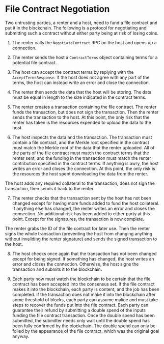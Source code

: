 File Contract Negotiation
=========================

Two untrusting parties, a renter and a host, need to fund a file contract and
put it in the blockchain. The following is a protocol for negotiating and
submitting such a contract without either party being at risk of losing coins.

1. The renter calls the `NegotiateContract` RPC on the host and opens up a
connection.

2. The renter sends the host a `ContractTerms` object containing terms for a
potential file contract.

3. The host can accept the contract terms by replying with the
`AcceptTermsResponse`. If the host does not agree with any part of the terms,
the host can instead write an error and close the connection.

4. The renter then sends the data that the host will be storing. The data must
be equal in length to the size indicated in the contract terms.

5. The renter creates a transaction containing the file contract. The renter
funds the transaction, but does not sign the transaction. Then the renter sends
the transaction to the host. At this point, the only risk that the renter has
taken is the resources expended to upload the data to the host.

6. The host inspects the data and the transaction. The transaction must contain
a file contract, and the Merkle root specified in the contract must match the
Merkle root of the data that the renter uploaded. All of the parts of the file
contract must match the contract terms that the renter sent, and the funding in
the transaction must match the renter contribution specified in the contract
terms. If anything is awry, the host writes an error and closes the connection.
At this point, the only risk is the resources the host spent downloading the
data from the renter.

The host adds any required collateral to the transaction, does not sign the
transaction, then sends it back to the renter.

7. The renter checks that the transaction sent by the host has not been changed
except for having more funds added to fund the host collateral. If anything
else has changed, the renter writes an error and closes the connection. No
additional risk has been added to either party at this point. Except for the
signatures, the transaction is now complete.

The renter grabs the ID of the file contract for later use. Then the renter
signs the whole transaction (preventing the host from changing anything without
invaliding the renter signature) and sends the signed transaction to the host.

8. The host checks once again that the transaction has not been changed except
for being signed. If something has changed, the host writes an error and closes
the connection. Otherwise, the host signs the transaction and submits it to the
blockchain.

9. Each party now must watch the blockchain to be certain that the file
contract has been accepted into the consensus set. If the file contract makes
it into the blockchain, each party is content, and the job has been completed.
If the transaction does not make it into the blockchain after some threshold of
blocks, each party can assume malice and must take steps to recover the funds
put into the file contract. Each party can guarantee their refund by submitting
a double spend of the inputs funding the file contract transaction. Once the
double spend has been submitted, the submitter needs only wait until the double
spend has been fully confirmed by the blockchain. The double spend can only be
foiled by the appearance of the file contract, which was the original goal
anyway.
